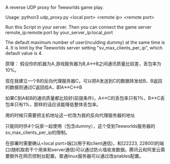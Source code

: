 A reverse UDP proxy for Teeworlds game play.

Usage: python3 udp_proxy.py \<local port> \<remote ip> \<remote port>

Run this Script in your server. Then you can connect the game server remote_ip:remote:port by your_server_ip:local_port

The default maximum number of user(inculding dummy) at the same time is 4. It is limit by the Teeworlds server setting "sv_max_clients_per_ip", which default value is 4.


原理：
假设你的机器为A,游戏服务器为B,A<->B之间通讯质量比较差，丢包率为10%。

现在我建立一个B的反向代理服务器C，可以把A发送到C的数据转发给B，B返回的数据则通过C返回给A，即A<->C<->B

如果C到A和B的通讯质量都比较好(前提条件)，A<->C的丢包率只有1%，B<->C丢包率只有1%，那样的话应该能降低整体丢包率。

用的时候只需要把主机地址这一栏改为我的反向代理服务器的地址

只能同时供4个玩家一起使用（包含dummy），这个受到Teeworlds服务器的sv_max_clients_per_ip的限制。

在部署时需要确认\<local port>端口(用于和client通信)，和[22223, 22800]的端口(随机取若干个用来和server通信)可以通过防火墙收发数据。腾讯云和阿里云需要额外在网页控制台配置。普通linux服务器可以通过改iptables配置。